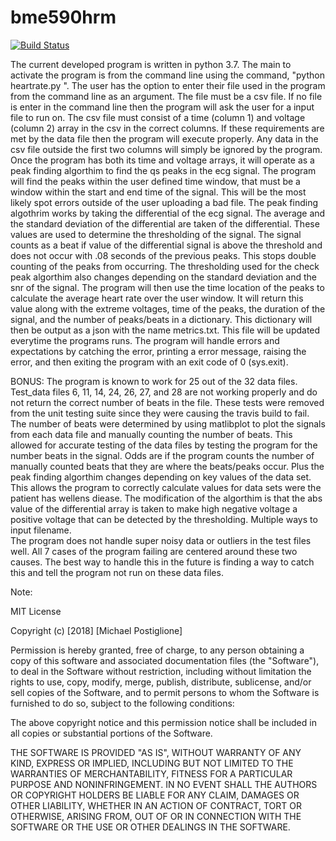 # bme590hrm

[![Build Status](https://travis-ci.com/mjp59/bme590hrm.svg?branch=master)](https://travis-ci.com/mjp59/bme590hrm)


The current developed program is written in python 3.7. The main to activate the program is from the command line using the command, "python heartrate.py <filename>". The user has the option to enter their file used in the program from the command line as an argument. The file must be a csv file. If no file is enter in the command line then the program will ask the user for a input file to run on. The csv file must consist of a time (column 1) and voltage (column 2) array in the csv in the correct columns. If these requirements are met by the data file then the program will execute properly. Any data in the csv file outside the first two columns will simply be ignored by the program. 
	Once the program has both its time and voltage arrays, it will operate as a peak finding algorthim to find the qs peaks in the ecg signal.  The program will find the peaks within the user defined time window, that must be a window within the start and end time of the signal. This will be the most likely spot errors outside of the user uploading a bad file. 
		The peak finding algothrim works by taking the differential of the ecg signal. The average and the standard deviation of the differential are taken of the differential. These values are used to determine the thresholding of the signal. The signal counts as a beat if value of the differential signal is above the threshold and does not occur with .08 seconds of the previous peaks. This stops double counting of the peaks from occurring. The thresholding used for the check peak algorthim also changes depending on the standard deviation and the snr of the signal. 
		The program will then use the time location of the peaks to calculate the average heart rate over the user window. It will return this value along with the extreme voltages, time of the peaks, the duration of the signal, and the number of peaks/beats in a dictionary. This dictionary will then be output as a json with the name metrics.txt. This file will be updated everytime the programs runs. 
		The program will handle errors and expectations by catching the error, printing a error message, raising the error, and then exiting the program with an exit code of 0 (sys.exit).
		
BONUS: The program is known to work for 25 out of the 32 data files. Test_data files 6, 11, 14, 24, 26, 27, and 28 are not working properly and do not return the correct number of beats in the file. These tests were removed from the unit testing suite since they were causing the travis build to fail. The number of beats were determined by using matlibplot to plot the signals from each data file and manually counting the number of beats. This allowed for accurate testing of the data files by testing the program for the number beats in the signal. Odds are if the program counts the number of manually counted beats that they are where the beats/peaks occur. Plus the peak finding algorthim changes depending on key values of the data set. This allows the program to correctly calculate values for data sets were the patient has wellens diease. The modification of the algorthim is that the abs value of the differential array is taken to make high negative voltage a positive voltage that can be detected by the thresholding. Multiple ways to input filename.  
	The program does not handle super noisy data or outliers in the test files well. All 7 cases of the program failing are centered around these two causes. The best way to handle this in the future is finding a way to catch this and tell the program not run on these data files.  

Note: 
		
MIT License

Copyright (c) [2018] [Michael Postiglione]

Permission is hereby granted, free of charge, to any person obtaining a copy
of this software and associated documentation files (the "Software"), to deal
in the Software without restriction, including without limitation the rights
to use, copy, modify, merge, publish, distribute, sublicense, and/or sell
copies of the Software, and to permit persons to whom the Software is
furnished to do so, subject to the following conditions:

The above copyright notice and this permission notice shall be included in all
copies or substantial portions of the Software.

THE SOFTWARE IS PROVIDED "AS IS", WITHOUT WARRANTY OF ANY KIND, EXPRESS OR
IMPLIED, INCLUDING BUT NOT LIMITED TO THE WARRANTIES OF MERCHANTABILITY,
FITNESS FOR A PARTICULAR PURPOSE AND NONINFRINGEMENT. IN NO EVENT SHALL THE
AUTHORS OR COPYRIGHT HOLDERS BE LIABLE FOR ANY CLAIM, DAMAGES OR OTHER
LIABILITY, WHETHER IN AN ACTION OF CONTRACT, TORT OR OTHERWISE, ARISING FROM,
OUT OF OR IN CONNECTION WITH THE SOFTWARE OR THE USE OR OTHER DEALINGS IN THE
SOFTWARE.